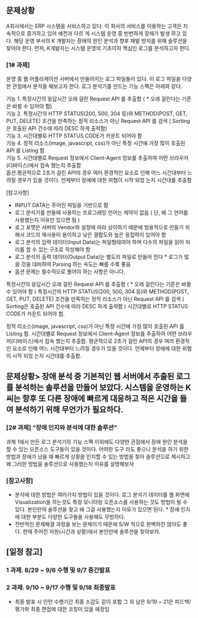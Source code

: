 ## 문제상황

A회사에서는 ERP 시스템을 서비스하고 있다. 이 회사의 서비스를 이용하는 고객은 지속적으로 증가하고 있어 예전과 다르 게 시스템 운영 중 빈번하게 장애가 발생 하고 있다. 해당 운영 부서의 K 개발자는 장애의 원인 분석과 향후 재발 방지를 위해 솔루션을 찾아야 한다. 먼저, K개발자는 시스템 운영의 기초이자 핵심인 로그를 분석하고자 한다.  

### [1# 과제]
운영 중 웹 어플리케이션 서버에서 만들어지는 로그 파일들이 있다. 이 로그 파일을 다양한 관점에서 분석을 해보고자 한다. 로그 분석기를 만드는 기능 스펙은 아래와 같다.  

기능 1. 특정시간의 응답시간 오래 걸린 Request API 를 추출함 ( * 오래 걸린다는 기준은 바뀔 수 있어야 함)  
기능 2. 특정시간의 HTTP STATUS(200, 500, 304 등)와 METHOD(POST, GET, PUT, DELETE) 조건을 만족하는
정적 리소스가 아닌 Request API 를 검색 ( Sorting은 호출된 API 건수에 따라 DESC 하게 출력함)  
기능 3. 시간대별로 HTTP STATUS CODE가 카운트 되어야 함  
기능 4. 정적 리소스(image, javascript, css)가 아닌 특정 시간에 가장 많이 호출된 API 를 Listing 함  
기능 5. 시간대별로 Request 정보에서 Client-Agent 정보를 추출하여 어떤 브라우저(디바이스)에서 접속 했는지 추출함  
옵션.평균적으로 2초가 걸린 API의 경우 여러 환경적인 요소로 인해 어느 시간대부터 느려질 경우가 있을 것이다. 언제부터 장애에 대한 위협이 시작 되었 는지 시간대를 추출함  

[참고사항]

* INPUT DATA는 주어진 파일을 기반으로 함
* 로그 분석기를 만들때 사용하는 프로그래밍 언어는 제약이 없음 ( 단, 왜 그 언어를 사용했는지 이유만 있으면 됨 )
* 로그 포맷은 서버의 Vendor와 설정에 따라 상이하기 때문에 범용적으로 만들기 위해서 코드의 재사용이 용이하고 낮은 결합도와 높은 응집력이 있어야 함
* 로그 분석의 입력 데이터(Input Data)는 파일형태여야 하며 다수의 파일을 읽어 처리를 할 수 있는 구조로 작성해야 함
* 로그 분석의 출력 데이터(Output Data)는 별도의 파일로 만들어 진다 * 로그가 많을 것을 대비하여 Parsing 하는 속도는 빠를 수록 좋음
* 옵션 문제는 필수적으로 풀어야 하는 사항은 아니다.

특정시간의 응답시간 오래 걸린 Request API 를 추출함 ( * 오래 걸린다는 기준은 바뀔 수 있어야 함 ) 특정시간의 HTTP STATUS(200, 500, 304 등)와 METHOD(POST, GET, PUT, DELETE) 조건을 만족하는
정적 리소스가 아닌 Request API 를 검색 ( Sorting은 호출된 API 건수에 따라 DESC 하게 출력함 ) 시간대별로 HTTP STATUS CODE가 카운트 되어야 함.

정적 리소스(image, javascript, css)가 아닌 특정 시간에 가장 많이 호출된 API 를 Listing 함.
시간대별로 Request 정보에서 Client-Agent 정보를 추출하여 어떤 브라우저(디바이스)에서 접속 했는지 추출함.
평균적으로 2초가 걸린 API의 경우 여러 환경적인 요소로 인해 어느 시간대부터 느려질 경우가 있을 것이다. 언제부터 장애에 대한 위협이 시작 되었 는지 시간대를 추출함.

## 문제상황> 장애 분석 중 기본적인 웹 서버에서 추출된 로그를 분석하는 솔루션을 만들어 보았다. 시스템을 운영하는 K씨는 향후 또 다른 장애에 빠르게 대응하고 적은 시간을 들여 분석하기 위해 무언가가 필요하다.

### [2# 과제] “장애 인지와 분석에 대한 솔루션”
과제 1에서 만든 로그 분석기의 기능 스펙 이외에도 다양한 관점에서 장애 원인 분석을 할 수 있는 오픈소스 도구들이 있을 것이다. 어떠한 도구 라도 좋으니 분석을 하기 위한 방법과 장애가 났을 때 빠르게 상황을 인지할 수 있는 방법을 찾아 솔루션으로 제시하고 왜 그러한 방법을 솔루션으로 사용했는지 이유를 설명해보자

### [참고사항]

* 분석에 대한 방법은 여러가지 방법이 있을 것이다. 로그 분석기 데이터를 웹 화면에 Visualization을 하는것도 특정 모니터링 오픈소스를 사용하는
  것도 방법이 될 수 있다. 본인만의 솔루션을 찾고 왜 그걸 사용했는지 이유가 있으면 된다. * 장애 인지에 대한 부분도 다양한 도구들을 사용해도 무방하다.
* 전반적인 문제해결 과정을 보는 문제이기 때문에 S/W 적으로 완벽하진 않아도 좋다. 현재 주어진 자원(시간과 상황)에서 본인만에 솔루션을 찾아보자.

## [일정 참고]

### 1 과제. 8/29 ~ 9/6 수행 및 9/7 중간발표

### 2 과제. 9/10 ~ 9/17 수행 및 9/18 최종발표

* 최종 발표 시 인턴 수행기간 최종 소감도 같이 포함
  그 외 남은 9/19 ~ 21은 피드백/평가와 최종 면접에 대한 코칭이 있을 예정임